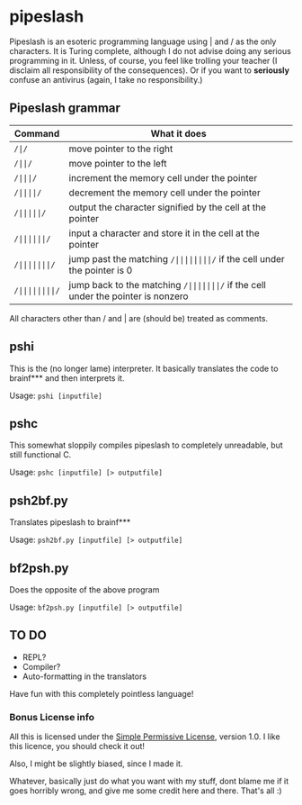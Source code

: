 # pipeslash
Pipeslash is an esoteric programming language using | and / as the only characters.
It is Turing complete, although I do not advise doing any serious programming in it.
Unless, of course, you feel like trolling your teacher (I disclaim all responsibility of the consequences).
Or if you want to **seriously** confuse an antivirus (again, I take no responsibility.)

## Pipeslash grammar

| Command | What it does |
--------- | --------------
| <code>/\|/</code> | move pointer to the right |
| <code>/\|\|/</code> | move pointer to the left |
| <code>/\|\|\|/</code> | increment the memory cell under the pointer |
| <code>/\|\|\|\|/</code> | decrement the memory cell under the pointer |
| <code>/\|\|\|\|\|/</code> | output the character signified by the cell at the pointer |
| <code>/\|\|\|\|\|\|/</code> | input a character and store it in the cell at the pointer |
| <code>/\|\|\|\|\|\|\|/</code> | jump past the matching <code>/\|\|\|\|\|\|\|\|/</code> if the cell under the pointer is 0 |
| <code>/\|\|\|\|\|\|\|\|/</code> | jump back to the matching <code>/\|\|\|\|\|\|\|/</code> if the cell under the pointer is nonzero |
				
All characters other than / and | are (should be) treated as comments.

## pshi
This is the (no longer lame) interpreter. It basically translates the code to brainf*** and then interprets it.

Usage: `pshi [inputfile]`

## pshc
This somewhat sloppily compiles pipeslash to completely unreadable, but still functional C.

Usage: `pshc [inputfile] [> outputfile]`

## psh2bf.py
Translates pipeslash to brainf***

Usage: `psh2bf.py [inputfile] [> outputfile]`

## bf2psh.py
Does the opposite of the above program

Usage: `bf2psh.py [inputfile] [> outputfile]`

## TO DO
- REPL?
- Compiler?
- Auto-formatting in the translators

Have fun with this completely pointless language!

### Bonus License info
All this is licensed under the [Simple Permissive License](https://gist.github.com/SYZYGY-DEV333/98c3b48c0d5a755a0f503b12be8807ac), version 1.0. I like this licence, 
you should check it out!

Also, I might be slightly biased, since I made it.

Whatever, basically just do what you want with my stuff, dont blame me if it goes horribly wrong, 
and give me some credit here and there. That's all :)
